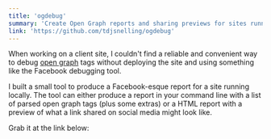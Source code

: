 ```yaml
---
title: 'ogdebug'
summary: 'Create Open Graph reports and sharing previews for sites running on your localhost.'
link: 'https://github.com/tdjsnelling/ogdebug'
---
```


When working on a client site, I couldn't find a reliable and convenient way to debug [open graph](http://ogp.me) tags without deploying the site and using something like the Facebook debugging tool.

I built a small tool to produce a Facebook-esque report for a site running locally. The tool can either produce a report in your command line with a list of parsed open graph tags (plus some extras) or a HTML report with a preview of what a link shared on social media might look like.

Grab it at the link below:
